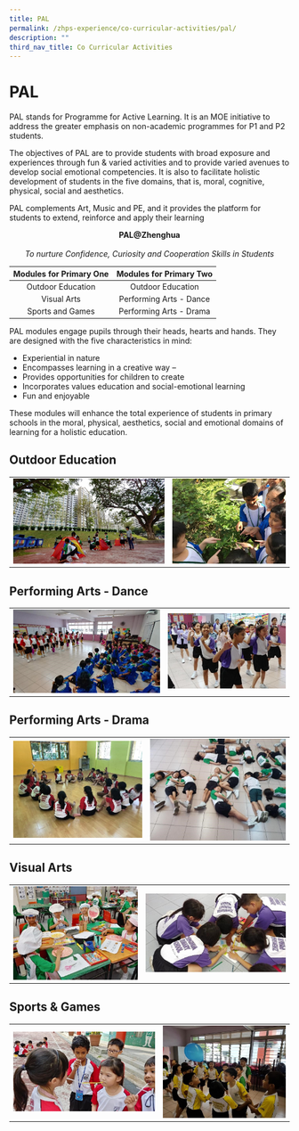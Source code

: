 ```yaml
---
title: PAL
permalink: /zhps-experience/co-curricular-activities/pal/
description: ""
third_nav_title: Co Curricular Activities
---
```

# PAL

PAL stands for Programme for Active Learning. It is an MOE initiative to address the greater emphasis on non-academic programmes for P1 and P2 students.

The objectives of PAL are to provide students with broad exposure and experiences through fun & varied activities and to provide varied avenues to develop social emotional competencies. It is also to facilitate holistic development of students in the five domains, that is, moral, cognitive, physical, social and aesthetics.

PAL complements Art, Music and PE, and it provides the platform for students to extend, reinforce and apply their learning

<center><b>PAL@Zhenghua</b><br><br><i>To nurture Confidence, Curiosity and Cooperation Skills in Students</i></center>

| Modules for Primary One | Modules for Primary Two |
|:-----------------------:|:-----------------------:|
|    Outdoor Education    |    Outdoor Education    |
|       Visual Arts       | Performing Arts - Dance |
|     Sports and Games    | Performing Arts - Drama |


PAL modules engage pupils through their heads, hearts and hands. They are designed with the five characteristics in mind:

*   Experiential in nature
*   Encompasses learning in a creative way –
*   Provides opportunities for children to create
*   Incorporates values education and social-emotional learning
*   Fun and enjoyable

These modules will enhance the total experience of students in primary schools in the moral, physical, aesthetics, social and emotional domains of learning for a holistic education.

Outdoor Education
-----------------

|   |   |
|:-:|:-:|
| ![](/images/ZHPS%20Experience/PAL/Outdoor%20Education_1.jpg)  | ![](/images/ZHPS%20Experience/PAL/Outdoor%20Education_2.jpg)  |

Performing Arts - Dance
-----------------------

|   |   |
|:-:|:-:|
| ![](/images/ZHPS%20Experience/PAL/Performing%20Arts%20-%20Dance_1.jpg)  |   ![](/images/ZHPS%20Experience/PAL/Performing%20Arts%20-%20Dance_2.jpg)|


Performing Arts - Drama
-----------------------

|   |   |
|:-:|:-:|
|  ![](/images/ZHPS%20Experience/PAL/Performing%20Arts%20-%20Drama_1.jpg)  | ![](/images/ZHPS%20Experience/PAL/Performing%20Arts%20-%20Drama_2.jpg)  |

Visual Arts
-----------

|   |   |
|:-:|:-:|
| ![](/images/ZHPS%20Experience/PAL/Visual%20Arts_1.jpg)     |  ![](/images/ZHPS%20Experience/PAL/Visual%20Arts_2.jpg)    |


Sports & Games
--------------

|   |   |
|:-:|:-:|
|  ![](/images/ZHPS%20Experience/PAL/Sports%20&%20Games_1.jpg) |   ![](/images/ZHPS%20Experience/PAL/Sports%20&%20Games_2.jpg)   |
